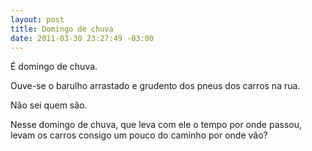 ```yaml
--- 
layout: post
title: Domingo de chuva
date: 2011-03-30 23:27:49 -03:00
---
```


É domingo de chuva.

Ouve-se o barulho arrastado e grudento
dos pneus dos carros na rua.

Não sei quem são.

Nesse domingo de chuva,
que leva com ele o tempo por onde passou,
levam os carros consigo
um pouco do caminho por onde vão?
